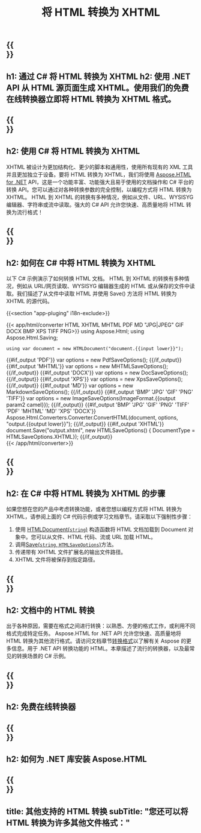 ﻿---
translation: true
template: /templates/_template-conversion-child.md
title: 将 HTML 转换为 XHTML
description: 在 C# 中将 HTML 转换为 XHTML。在 ASP.NET 或任何 .NET 应用程序中轻松使用转换器 API。免费试用在线 HTML 到 XHTML 转换器！
url: /net/conversion/html-to-xhtml/
family: html
platformtag: net
feature: conversion
informat: HTML
outformat: XHTML
otherformats: DOCX PDF XPS GIF JPEG PNG TIFF BMP MHTML MD
---

{{<section banner>}}
---
h1: 通过 C# 将 HTML 转换为 XHTML
h2: 使用 .NET API 从 HTML 源页面生成 XHTML。使用我们的免费在线转换器立即将 HTML 转换为 XHTML 格式。
---

{{<section overview>}}
---
h2: 使用 C# 将 HTML 转换为 XHTML
---

XHTML 被设计为更加结构化、更少的脚本和通用性，使用所有现有的 XML 工具并且更加独立于设备。要将 HTML 转换为 XHTML，我们将使用 [Aspose.HTML for .NET](https://products.aspose.com/html/net/) API，这是一个功能丰富、功能强大且易于使用的文档操作和 C# 平台的转换 API。您可以通过对各种转换参数的完全控制，以编程方式将 HTML 转换为 XHTML。 HTML 到 XHTML 的转换有多种情况，例如从文件、URL、WYSISYG 编辑器、字符串或流中读取。强大的 C# API 允许您快速、高质量地将 HTML 转换为流行格式！

{{<section demos>}}
---
h2: 如何在 C# 中将 HTML 转换为 XHTML
---

以下 C# 示例演示了如何转换 HTML 文档。 HTML 到 XHTML 的转换有多种情况，例如从 URL/网页读取、WYSISYG 编辑器生成的 HTML 或从保存的文件中读取。我们描述了从文件中读取 HTML 并使用 Save() 方法将 HTML 转换为 XHTML 的源代码。

{{<section "app-pluging" i18n-exclude>}}

{{< app/html/converter HTML XHTML MHTML PDF MD "JPG|JPEG" GIF DOCX BMP XPS TIFF PNG>}}
using Aspose.Html;
using Aspose.Html.Saving;

    using var document = new HTMLDocument("document.{{input lower}}");
{{#if_output 'PDF'}}
    var options = new PdfSaveOptions();
{{/if_output}}
{{#if_output 'MHTML'}}
    var options = new MHTMLSaveOptions();
{{/if_output}}
{{#if_output 'DOCX'}}
    var options = new DocSaveOptions();
{{/if_output}}
{{#if_output 'XPS'}}
    var options = new XpsSaveOptions();
{{/if_output}}
{{#if_output 'MD'}}
    var options = new MarkdownSaveOptions();
{{/if_output}}
{{#if_output 'BMP' 'JPG' 'GIF' 'PNG' 'TIFF'}}
    var options = new ImageSaveOptions(ImageFormat.{{output param2 camel}});
{{/if_output}}
{{#if_output 'BMP' 'JPG' 'GIF' 'PNG' 'TIFF' 'PDF' 'MHTML' 'MD' 'XPS' 'DOCX'}}
    Aspose.Html.Converters.Converter.ConvertHTML(document, options, "output.{{output lower}}"); 
{{/if_output}}
{{#if_output 'XHTML'}} 
    document.Save("output.xhtml", new HTMLSaveOptions() { DocumentType = HTMLSaveOptions.XHTML}); 
{{/if_output}}     
{{< /app/html/converter>}} 

{{<section steps>}}
---
h2: 在 C# 中将 HTML 转换为 XHTML 的步骤
---

如果您想在您的产品中考虑转换功能，或者您想以编程方式将 HTML 转换为 XHTML，请参阅上面的 C# 代码示例或学习文档章节。请采取以下强制性步骤：
1. 使用 [HTMLDocument(`string`)](https://reference.aspose.com/html/net/aspose.html/htmldocument/htmldocument/) 构造函数将 HTML 文档加载到 Document 对象中。您可以从文件、HTML 代码、流或 URL 加载 HTML。
1. 调用[Save(`string`, `HTMLSaveOptions`)](https://reference.aspose.com/html/net/aspose.html/htmldocument/save/)方法。
1. 传递带有 XHTML 文件扩展名的输出文件路径。
1. XHTML 文件将被保存到指定路径。

{{<section documentation>}}
---
h2: 文档中的 HTML 转换
---

出于各种原因，需要在格式之间进行转换：以熟悉、方便的格式工作，或利用不同格式完成特定任务。 Aspose.HTML for .NET API 允许您快速、高质量地将 HTML 转换为其他流行格式。请访问文档章节<a href="https://docs.aspose.com/html/net/converting-between-formats/" target="_blank">转换格式</a>以了解有关 Aspose 的更多信息。用于 .NET API 转换功能的 HTML。本章描述了流行的转换器，以及最常见的转换场景的 C# 示例。

{{<section online-converters>}}
---
h2: 免费在线转换器
---

{{<section get-started>}}
---
h2: 如何为 .NET 库安装 Aspose.HTML
---

{{<section other-conversions>}}
---
title: 其他支持的 HTML 转换
subTitle: "您还可以将 HTML 转换为许多其他文件格式："
---